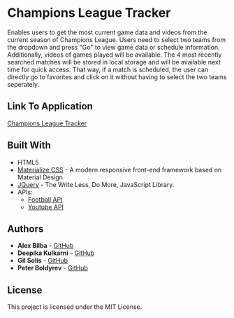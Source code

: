 # Champions League Tracker
Enables users to get the most current game data and videos from the current season of Champions League.  Users need to select two teams from the dropdown and press "Go" to view game data or schedule information.  Additionally, videos of games played will be available. The 4 most recently searched matches will be stored in local storage and will be available next time for quick access. That way, if a match is scheduled, the user can directly go to favorites and click on it without having to select the two teams seperately.

## Link To Application
[Champions League Tracker](https://peterbold.me/ChampionsLeague-Tracker/)

## Built With

* HTML5
* [Materialize CSS](https://materializecss.com/) - A modern responsive front-end framework based on Material Design
* [JQuery](https://jquery.com/) - The Write Less, Do More, JavaScript Library.
* APIs:
    * [Football API](https://www.football-data.org/)
    * [Youtube API](https://developers.google.com/youtube/v3)
    
## Authors

* **Alex Bilba** - [GitHub](https://github.com/alexshanless)
* **Deepika Kulkarni** - [GitHub](https://github.com/kulkdeepika)
* **Gil Solis** - [GitHub](https://github.com/GilSolis)
* **Peter Boldyrev** - [GitHub](https://github.com/peterboldyrev)

## License

This project is licensed under the MIT License.

